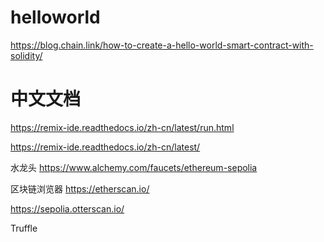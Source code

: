 
# helloworld
https://blog.chain.link/how-to-create-a-hello-world-smart-contract-with-solidity/
# 中文文档
https://remix-ide.readthedocs.io/zh-cn/latest/run.html

https://remix-ide.readthedocs.io/zh-cn/latest/

水龙头
https://www.alchemy.com/faucets/ethereum-sepolia


区块链浏览器
https://etherscan.io/

https://sepolia.otterscan.io/


Truffle